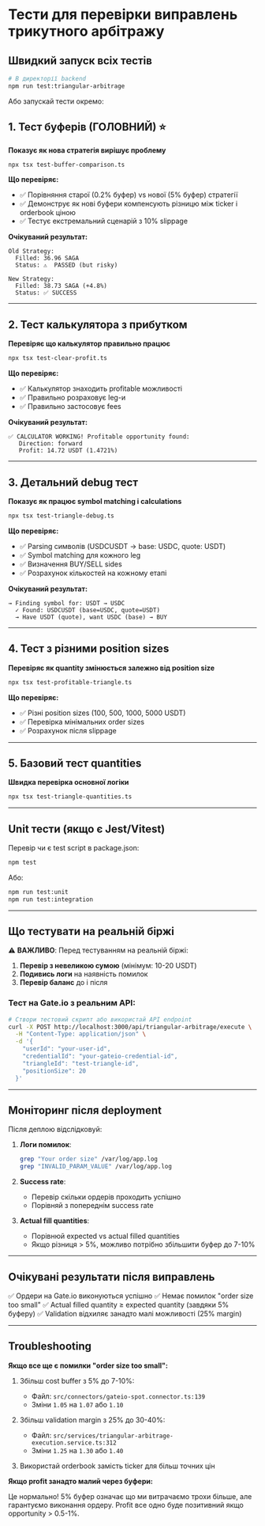 # Тести для перевірки виправлень трикутного арбітражу

## Швидкий запуск всіх тестів

```bash
# В директорії backend
npm run test:triangular-arbitrage
```

Або запускай тести окремо:

## 1. Тест буферів (ГОЛОВНИЙ) ⭐
**Показує як нова стратегія вирішує проблему**

```bash
npx tsx test-buffer-comparison.ts
```

**Що перевіряє:**
- ✅ Порівняння старої (0.2% буфер) vs нової (5% буфер) стратегії
- ✅ Демонструє як нові буфери компенсують різницю між ticker і orderbook ціною
- ✅ Тестує екстремальний сценарій з 10% slippage

**Очікуваний результат:**
```
Old Strategy:
  Filled: 36.96 SAGA
  Status: ⚠️  PASSED (but risky)

New Strategy:
  Filled: 38.73 SAGA (+4.8%)
  Status: ✅ SUCCESS
```

---

## 2. Тест калькулятора з прибутком
**Перевіряє що калькулятор правильно працює**

```bash
npx tsx test-clear-profit.ts
```

**Що перевіряє:**
- ✅ Калькулятор знаходить profitable можливості
- ✅ Правильно розраховує leg-и
- ✅ Правильно застосовує fees

**Очікуваний результат:**
```
✅ CALCULATOR WORKING! Profitable opportunity found:
   Direction: forward
   Profit: 14.72 USDT (1.4721%)
```

---

## 3. Детальний debug тест
**Показує як працює symbol matching і calculations**

```bash
npx tsx test-triangle-debug.ts
```

**Що перевіряє:**
- ✅ Parsing символів (USDCUSDT → base: USDC, quote: USDT)
- ✅ Symbol matching для кожного leg
- ✅ Визначення BUY/SELL sides
- ✅ Розрахунок кількостей на кожному етапі

**Очікуваний результат:**
```
→ Finding symbol for: USDT → USDC
  ✓ Found: USDCUSDT (base=USDC, quote=USDT)
  → Have USDT (quote), want USDC (base) → BUY
```

---

## 4. Тест з різними position sizes
**Перевіряє як quantity змінюється залежно від position size**

```bash
npx tsx test-profitable-triangle.ts
```

**Що перевіряє:**
- ✅ Різні position sizes (100, 500, 1000, 5000 USDT)
- ✅ Перевірка мінімальних order sizes
- ✅ Розрахунок після slippage

---

## 5. Базовий тест quantities
**Швидка перевірка основної логіки**

```bash
npx tsx test-triangle-quantities.ts
```

---

## Unit тести (якщо є Jest/Vitest)

Перевір чи є test script в package.json:

```bash
npm test
```

Або:

```bash
npm run test:unit
npm run test:integration
```

---

## Що тестувати на реальній біржі

⚠️ **ВАЖЛИВО**: Перед тестуванням на реальній біржі:

1. **Перевір з невеликою сумою** (мінімум: 10-20 USDT)
2. **Подивись логи** на наявність помилок
3. **Перевір баланс** до і після

### Тест на Gate.io з реальним API:

```bash
# Створи тестовий скрипт або використай API endpoint
curl -X POST http://localhost:3000/api/triangular-arbitrage/execute \
  -H "Content-Type: application/json" \
  -d '{
    "userId": "your-user-id",
    "credentialId": "your-gateio-credential-id",
    "triangleId": "test-triangle-id",
    "positionSize": 20
  }'
```

---

## Моніторинг після deployment

Після деплою відслідковуй:

1. **Логи помилок**:
   ```bash
   grep "Your order size" /var/log/app.log
   grep "INVALID_PARAM_VALUE" /var/log/app.log
   ```

2. **Success rate**:
   - Перевір скільки ордерів проходить успішно
   - Порівняй з попереднім success rate

3. **Actual fill quantities**:
   - Порівнюй expected vs actual filled quantities
   - Якщо різниця > 5%, можливо потрібно збільшити буфер до 7-10%

---

## Очікувані результати після виправлень

✅ Ордери на Gate.io виконуються успішно
✅ Немає помилок "order size too small"
✅ Actual filled quantity ≥ expected quantity (завдяки 5% буферу)
✅ Validation відхиляє занадто малі можливості (25% margin)

---

## Troubleshooting

**Якщо все ще є помилки "order size too small":**

1. Збільш cost buffer з 5% до 7-10%:
   - Файл: `src/connectors/gateio-spot.connector.ts:139`
   - Зміни `1.05` на `1.07` або `1.10`

2. Збільш validation margin з 25% до 30-40%:
   - Файл: `src/services/triangular-arbitrage-execution.service.ts:312`
   - Зміни `1.25` на `1.30` або `1.40`

3. Використай orderbook замість ticker для більш точних цін

**Якщо profit занадто малий через буфери:**

Це нормально! 5% буфер означає що ми витрачаємо трохи більше, але гарантуємо виконання ордеру. Profit все одно буде позитивний якщо opportunity > 0.5-1%.
